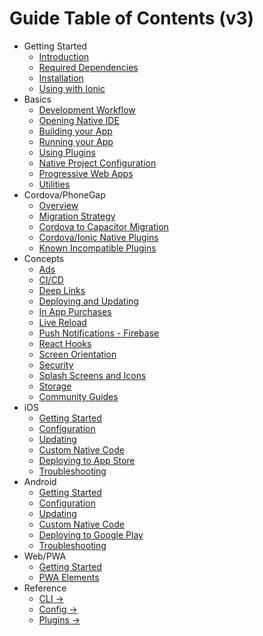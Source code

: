 # Guide Table of Contents (v3)

* Getting Started
  * [Introduction](index.md)
  * [Required Dependencies](getting-started/dependencies.md)
  * [Installation](getting-started/index.md)
  * [Using with Ionic](getting-started/with-ionic.md)
* Basics
  * [Development Workflow](basics/workflow.md)
  * [Opening Native IDE](basics/opening-native-projects.md)
  * [Building your App](basics/building-your-app.md)
  * [Running your App](basics/running-your-app.md)
  * [Using Plugins](basics/using-plugins.md)
  * [Native Project Configuration](basics/configuring-your-app.md)
  * [Progressive Web Apps](basics/progressive-web-app.md)
  * [Utilities](basics/utilities.md)
* Cordova/PhoneGap
  * [Overview](cordova/index.md)
  * [Migration Strategy](cordova/migration-strategy.md)
  * [Cordova to Capacitor Migration](cordova/migrating-from-cordova-to-capacitor.md)
  * [Cordova/Ionic Native Plugins](cordova/using-cordova-plugins.md)
  * [Known Incompatible Plugins](cordova/known-incompatible-plugins.md)
* Concepts
  * [Ads](guides/ads.md)
  * [CI/CD](guides/ci-cd.md)
  * [Deep Links](guides/deep-links.md)
  * [Deploying and Updating](guides/deploying-updates.md)
  * [In App Purchases](guides/in-app-purchases.md)
  * [Live Reload](guides/live-reload.md)
  * [Push Notifications - Firebase](guides/push-notifications-firebase.md)
  * [React Hooks](guides/react-hooks.md)
  * [Screen Orientation](guides/screen-orientation.md)
  * [Security](guides/security.md)
  * [Splash Screens and Icons](guides/splash-screens-and-icons.md)
  * [Storage](guides/storage.md)
  * [Community Guides](guides/community.md)
* iOS
  * [Getting Started](ios/index.md)
  * [Configuration](ios/configuration.md)
  * [Updating](ios/updating.md)
  * [Custom Native Code](ios/custom-code.md)
  * [Deploying to App Store](ios/deploying-to-app-store.md)
  * [Troubleshooting](ios/troubleshooting.md)
* Android
  * [Getting Started](android/index.md)
  * [Configuration](android/configuration.md)
  * [Updating](android/updating.md)
  * [Custom Native Code](android/custom-code.md)
  * [Deploying to Google Play](android/deploying-to-google-play.md)
  * [Troubleshooting](android/troubleshooting.md)
* Web/PWA
  * [Getting Started](web/index.md)
  * [PWA Elements](web/pwa-elements.md)
* Reference
  * [CLI ->](reference/cli/index.md)
  * [Config ->](reference/config/index.md)
  * [Plugins ->](plugins/index.md)
